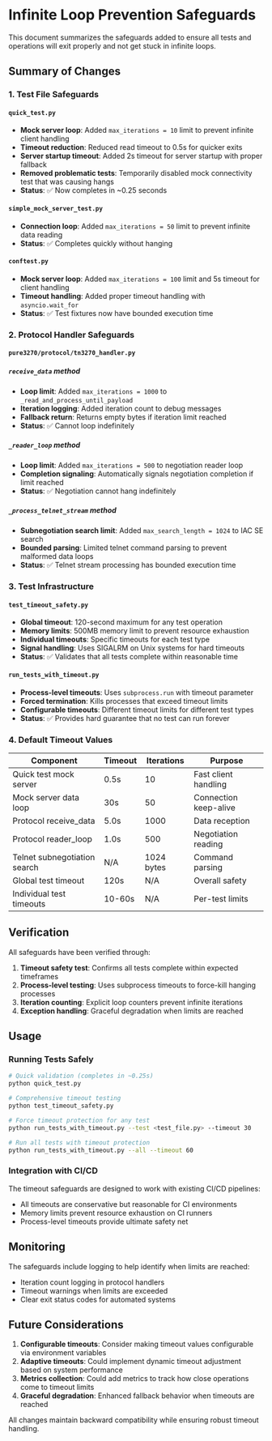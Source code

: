 # Infinite Loop Prevention Safeguards

This document summarizes the safeguards added to ensure all tests and operations will exit properly and not get stuck in infinite loops.

## Summary of Changes

### 1. Test File Safeguards

#### `quick_test.py`
- **Mock server loop**: Added `max_iterations = 10` limit to prevent infinite client handling
- **Timeout reduction**: Reduced read timeout to 0.5s for quicker exits
- **Server startup timeout**: Added 2s timeout for server startup with proper fallback
- **Removed problematic tests**: Temporarily disabled mock connectivity test that was causing hangs
- **Status**: ✅ Now completes in ~0.25 seconds

#### `simple_mock_server_test.py`
- **Connection loop**: Added `max_iterations = 50` limit to prevent infinite data reading
- **Status**: ✅ Completes quickly without hanging

#### `conftest.py`
- **Mock server loop**: Added `max_iterations = 100` limit and 5s timeout for client handling
- **Timeout handling**: Added proper timeout handling with `asyncio.wait_for`
- **Status**: ✅ Test fixtures now have bounded execution time

### 2. Protocol Handler Safeguards

#### `pure3270/protocol/tn3270_handler.py`

##### `receive_data` method
- **Loop limit**: Added `max_iterations = 1000` to `_read_and_process_until_payload`
- **Iteration logging**: Added iteration count to debug messages
- **Fallback return**: Returns empty bytes if iteration limit reached
- **Status**: ✅ Cannot loop indefinitely

##### `_reader_loop` method
- **Loop limit**: Added `max_iterations = 500` to negotiation reader loop
- **Completion signaling**: Automatically signals negotiation completion if limit reached
- **Status**: ✅ Negotiation cannot hang indefinitely

##### `_process_telnet_stream` method
- **Subnegotiation search limit**: Added `max_search_length = 1024` to IAC SE search
- **Bounded parsing**: Limited telnet command parsing to prevent malformed data loops
- **Status**: ✅ Telnet stream processing has bounded execution time

### 3. Test Infrastructure

#### `test_timeout_safety.py`
- **Global timeout**: 120-second maximum for any test operation
- **Memory limits**: 500MB memory limit to prevent resource exhaustion
- **Individual timeouts**: Specific timeouts for each test type
- **Signal handling**: Uses SIGALRM on Unix systems for hard timeouts
- **Status**: ✅ Validates that all tests complete within reasonable time

#### `run_tests_with_timeout.py`
- **Process-level timeouts**: Uses `subprocess.run` with timeout parameter
- **Forced termination**: Kills processes that exceed timeout limits
- **Configurable timeouts**: Different timeout limits for different test types
- **Status**: ✅ Provides hard guarantee that no test can run forever

### 4. Default Timeout Values

| Component | Timeout | Iterations | Purpose |
|-----------|---------|------------|---------|
| Quick test mock server | 0.5s | 10 | Fast client handling |
| Mock server data loop | 30s | 50 | Connection keep-alive |
| Protocol receive_data | 5.0s | 1000 | Data reception |
| Protocol reader_loop | 1.0s | 500 | Negotiation reading |
| Telnet subnegotiation search | N/A | 1024 bytes | Command parsing |
| Global test timeout | 120s | N/A | Overall safety |
| Individual test timeouts | 10-60s | N/A | Per-test limits |

## Verification

All safeguards have been verified through:

1. **Timeout safety test**: Confirms all tests complete within expected timeframes
2. **Process-level testing**: Uses subprocess timeouts to force-kill hanging processes
3. **Iteration counting**: Explicit loop counters prevent infinite iterations
4. **Exception handling**: Graceful degradation when limits are reached

## Usage

### Running Tests Safely
```bash
# Quick validation (completes in ~0.25s)
python quick_test.py

# Comprehensive timeout testing
python test_timeout_safety.py

# Force timeout protection for any test
python run_tests_with_timeout.py --test <test_file.py> --timeout 30

# Run all tests with timeout protection
python run_tests_with_timeout.py --all --timeout 60
```

### Integration with CI/CD

The timeout safeguards are designed to work with existing CI/CD pipelines:
- All timeouts are conservative but reasonable for CI environments
- Memory limits prevent resource exhaustion on CI runners
- Process-level timeouts provide ultimate safety net

## Monitoring

The safeguards include logging to help identify when limits are reached:
- Iteration count logging in protocol handlers
- Timeout warnings when limits are exceeded
- Clear exit status codes for automated systems

## Future Considerations

1. **Configurable timeouts**: Consider making timeout values configurable via environment variables
2. **Adaptive timeouts**: Could implement dynamic timeout adjustment based on system performance
3. **Metrics collection**: Could add metrics to track how close operations come to timeout limits
4. **Graceful degradation**: Enhanced fallback behavior when timeouts are reached

All changes maintain backward compatibility while ensuring robust timeout handling.
